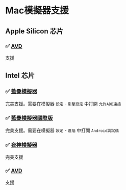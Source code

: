 # Mac模擬器支援

## Apple Silicon 芯片

### ✅ [AVD](https://developer.android.com/studio/run/managing-avds)

支援

## Intel 芯片

### ✅ [藍疊模擬器](https://www.bluestacks.cn/)

完美支援。需要在模擬器 `設定` - `引擎設定` 中打開 `允許ADB連接`

### ✅ [藍疊模擬器國際版](https://www.bluestacks.com/tw/index.html)

完美支援。需要在模擬器 `設定` - `進階` 中打開 `Android調試橋`

### ✅ [夜神模擬器](https://www.yeshen.com/)

完美支援

### ✅ [AVD](https://developer.android.com/studio/run/managing-avds)

支援